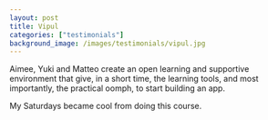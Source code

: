 ```yaml
---
layout: post
title: Vipul
categories: ["testimonials"]
background_image: /images/testimonials/vipul.jpg
---
```


Aimee, Yuki and Matteo create an open learning and supportive environment that give, in a short time, the learning tools, and most importantly, the practical oomph, to start building an app. 

My Saturdays became cool from doing this course.
